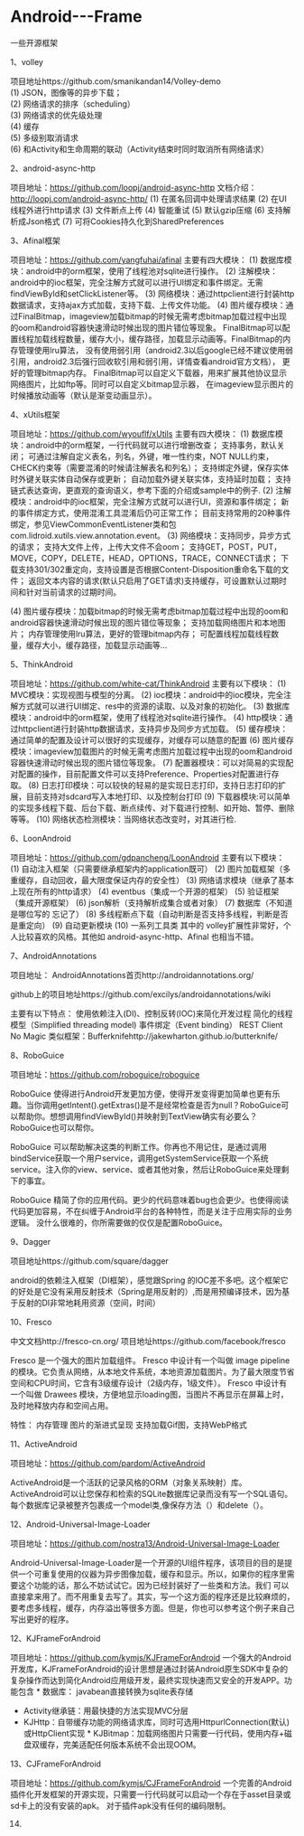 # Android---Frame
一些开源框架

1、volley

项目地址https://github.com/smanikandan14/Volley-demo     
(1) JSON，图像等的异步下载；      
(2) 网络请求的排序（scheduling）     
(3) 网络请求的优先级处理       
(4) 缓存       
(5) 多级别取消请求        
(6) 和Activity和生命周期的联动（Activity结束时同时取消所有网络请求）    


2、android-async-http

项目地址：https://github.com/loopj/android-async-http
文档介绍：http://loopj.com/android-async-http/
(1) 在匿名回调中处理请求结果
(2) 在UI线程外进行http请求
(3) 文件断点上传
(4) 智能重试
(5) 默认gzip压缩
(6) 支持解析成Json格式
(7) 可将Cookies持久化到SharedPreferences


3、Afinal框架

项目地址：https://github.com/yangfuhai/afinal
主要有四大模块：
(1) 数据库模块：android中的orm框架，使用了线程池对sqlite进行操作。
(2) 注解模块：android中的ioc框架，完全注解方式就可以进行UI绑定和事件绑定。无需findViewById和setClickListener等。
(3) 网络模块：通过httpclient进行封装http数据请求，支持ajax方式加载，支持下载、上传文件功能。
(4) 图片缓存模块：通过FinalBitmap，imageview加载bitmap的时候无需考虑bitmap加载过程中出现的oom和android容器快速滑动时候出现的图片错位等现象。
FinalBitmap可以配置线程加载线程数量，缓存大小，缓存路径，加载显示动画等。FinalBitmap的内存管理使用lru算法， 没有使用弱引用（android2.3以后google已经不建议使用弱引用，android2.3后强行回收软引用和弱引用，详情查看android官方文档）， 更好的管理bitmap内存。
FinalBitmap可以自定义下载器，用来扩展其他协议显示网络图片，比如ftp等。同时可以自定义bitmap显示器， 在imageview显示图片的时候播放动画等（默认是渐变动画显示）。


4、xUtils框架

项目地址：https://github.com/wyouflf/xUtils
主要有四大模块：
(1) 数据库模块：android中的orm框架，一行代码就可以进行增删改查；
支持事务，默认关闭；
可通过注解自定义表名，列名，外键，唯一性约束，NOT NULL约束，CHECK约束等（需要混淆的时候请注解表名和列名）；
支持绑定外键，保存实体时外键关联实体自动保存或更新；
自动加载外键关联实体，支持延时加载；
支持链式表达查询，更直观的查询语义，参考下面的介绍或sample中的例子.
(2) 注解模块：android中的ioc框架，完全注解方式就可以进行UI，资源和事件绑定；
新的事件绑定方式，使用混淆工具混淆后仍可正常工作；
目前支持常用的20种事件绑定，参见ViewCommonEventListener类和包com.lidroid.xutils.view.annotation.event。
(3) 网络模块：支持同步，异步方式的请求；
支持大文件上传，上传大文件不会oom；
支持GET，POST，PUT，MOVE，COPY，DELETE，HEAD，OPTIONS，TRACE，CONNECT请求；
下载支持301/302重定向，支持设置是否根据Content-Disposition重命名下载的文件；
返回文本内容的请求(默认只启用了GET请求)支持缓存，可设置默认过期时间和针对当前请求的过期时间。

(4) 图片缓存模块：加载bitmap的时候无需考虑bitmap加载过程中出现的oom和android容器快速滑动时候出现的图片错位等现象；
支持加载网络图片和本地图片；
内存管理使用lru算法，更好的管理bitmap内存；
可配置线程加载线程数量，缓存大小，缓存路径，加载显示动画等…


5、ThinkAndroid

项目地址：https://github.com/white-cat/ThinkAndroid
主要有以下模块：
(1) MVC模块：实现视图与模型的分离。
(2) ioc模块：android中的ioc模块，完全注解方式就可以进行UI绑定、res中的资源的读取、以及对象的初始化。
(3) 数据库模块：android中的orm框架，使用了线程池对sqlite进行操作。
(4) http模块：通过httpclient进行封装http数据请求，支持异步及同步方式加载。
(5) 缓存模块：通过简单的配置及设计可以很好的实现缓存，对缓存可以随意的配置
(6) 图片缓存模块：imageview加载图片的时候无需考虑图片加载过程中出现的oom和android容器快速滑动时候出现的图片错位等现象。
(7) 配置器模块：可以对简易的实现配对配置的操作，目前配置文件可以支持Preference、Properties对配置进行存取。
(8) 日志打印模块：可以较快的轻易的是实现日志打印，支持日志打印的扩展，目前支持对sdcard写入本地打印、以及控制台打印
(9) 下载器模块:可以简单的实现多线程下载、后台下载、断点续传、对下载进行控制、如开始、暂停、删除等等。
(10) 网络状态检测模块：当网络状态改变时，对其进行检.


6、LoonAndroid

项目地址：https://github.com/gdpancheng/LoonAndroid
主要有以下模块：
(1) 自动注入框架（只需要继承框架内的application既可）
(2) 图片加载框架（多重缓存，自动回收，最大限度保证内存的安全性）
(3) 网络请求模块（继承了基本上现在所有的http请求）
(4) eventbus（集成一个开源的框架）
(5) 验证框架（集成开源框架）
(6) json解析（支持解析成集合或者对象）
(7) 数据库（不知道是哪位写的 忘记了）
(8) 多线程断点下载（自动判断是否支持多线程，判断是否是重定向）
(9) 自动更新模块
(10) 一系列工具类
其中的 volley扩展性非常好，个人比较喜欢的风格。其他如 android-async-http、Afinal 也相当不错。


7、AndroidAnnotations

项目地址：
AndroidAnnotations首页http://androidannotations.org/

github上的项目地址https://github.com/excilys/androidannotations/wiki

主要有以下特点：
使用依赖注入(DI)、控制反转(IOC)来简化开发过程
简化的线程模型（Simplified threading model)
事件绑定（Event binding）
REST Client
No Magic
类似框架：Bufferknifehttp://jakewharton.github.io/butterknife/


8、RoboGuice

项目地址：https://github.com/roboguice/roboguice

RoboGuice 使得进行Android开发更加方便，使得开发变得更加简单也更有乐趣。当你调用getIntent().getExtras()是不是经常检查是否为null？RoboGuice可以帮助你。想想调用findViewById()并映射到TextView确实有必要么？RoboGuice也可以帮你。

RoboGuice 可以帮助解决这类的判断工作。你再也不用记住，是通过调用bindService获取一个用户service，调用getSystemService获取一个系统service。注入你的view、service、或者其他对象，然后让RoboGuice来处理剩下的事宜。

RoboGuice 精简了你的应用代码。更少的代码意味着bug也会更少。也使得阅读代码更加容易，不在纠缠于Android平台的各种特性，而是关注于应用实际的业务逻辑。
没什么很难的，你所需要做的仅仅是配置RoboGuice。


9、Dagger

项目地址https://github.com/square/dagger

android的依赖注入框架（DI框架），感觉跟Spring 的IOC差不多吧。这个框架它的好处是它没有采用反射技术（Spring是用反射的）,而是用预编译技术，因为基于反射的DI非常地耗用资源（空间，时间）


10、Fresco　

中文文档http://fresco-cn.org/ 
项目地址https://github.com/facebook/fresco

Fresco 是一个强大的图片加载组件。
Fresco 中设计有一个叫做 image pipeline 的模块。它负责从网络，从本地文件系统，本地资源加载图片。为了最大限度节省空间和CPU时间，它含有3级缓存设计（2级内存，1级文件）。
Fresco 中设计有一个叫做 Drawees 模块，方便地显示loading图，当图片不再显示在屏幕上时，及时地释放内存和空间占用。

特性：
内存管理
图片的渐进式呈现
支持加载Gif图，支持WebP格式


11、ActiveAndroid

项目地址：https://github.com/pardom/ActiveAndroid

ActiveAndroid是一个活跃的记录风格的ORM（对象关系映射）库。ActiveAndroid可以让您保存和检索的SQLite数据库记录而没有写一个SQL语句。每个数据库记录被整齐包裹成一个model类,像保存方法（）和delete（）。


12、Android-Universal-Image-Loader

项目地址：https://github.com/nostra13/Android-Universal-Image-Loader

Android-Universal-Image-Loader是一个开源的UI组件程序，该项目的目的是提供一个可重复使用的仪器为异步图像加载，缓存和显示。所以，如果你的程序里需要这个功能的话，那么不妨试试它。因为已经封装好了一些类和方法。我们 可以直接拿来用了。而不用重复去写了。其实，写一个这方面的程序还是比较麻烦的，要考虑多线程，缓存，内存溢出等很多方面。但是，你也可以参考这个例子来自己写出更好的程序。


12、KJFrameForAndroid

项目地址：https://github.com/kymjs/KJFrameForAndroid
一个强大的Android开发库，KJFrameForAndroid的设计思想是通过封装Android原生SDK中复杂的复杂操作而达到简化Android应用级开发，最终实现快速而又安全的开发APP。功能包含 * 数据库： javabean直接转换为sqlite表存储
* Activity继承链：用最快捷的方法实现MVC分层
* KJHttp：自带缓存功能的网络请求库，同时可选用HttpurlConnection(默认)或HttpClient实现 * KJBitmap：加载网络图片只需要一行代码，使用内存+磁盘双缓存，完美适配任何版本系统不会出现OOM。


13、CJFrameForAndroid

项目地址：https://github.com/kymjs/CJFrameForAndroid
一个完善的Android插件化开发框架的开源实现，只需要一行代码就可以启动一个存在于asset目录或sd卡上的没有安装的apk。
对于插件apk没有任何的编码限制。


14.












